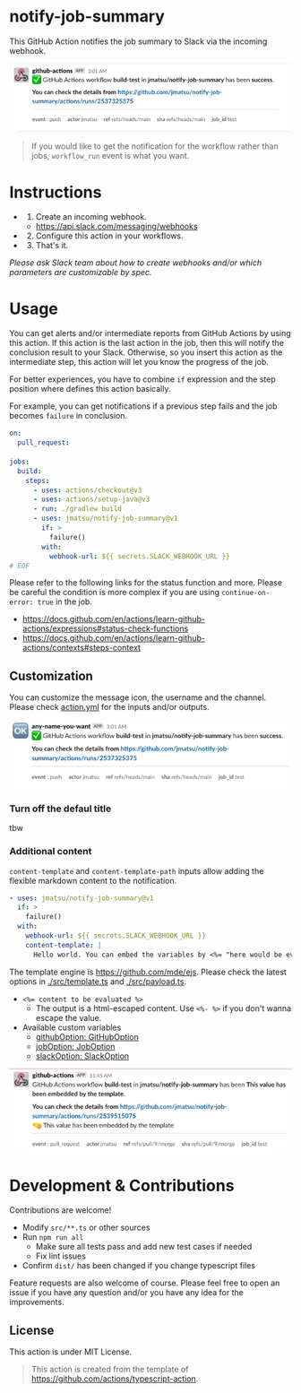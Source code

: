 # notify-job-summary

This GitHub Action notifies the job summary to Slack via the incoming webhook. 

![images/sample.png](images/sample.png)

> If you would like to get the notification for the workflow rather than jobs, `workflow_run` event is what you want.

# Instructions

- 1. Create an incoming webhook.
  - https://api.slack.com/messaging/webhooks
- 2. Configure this action in your workflows.
- 3. That's it.

*Please ask Slack team about how to create webhooks and/or which parameters are customizable by spec.*

# Usage

You can get alerts and/or intermediate reports from GitHub Actions by using this action. If this action is the last action in the job, then this will notify the conclusion result to your Slack. Otherwise, so you insert this action as the intermediate step, this action will let you know the progress of the job. 

For better experiences, you have to combine `if` expression and the step position where defines this action basically. 

For example, you can get notifications if a previous step fails and the job becomes `failure` in conclusion.

```yml
on:
  pull_request:

jobs:
  build:
    steps:
      - uses: actions/checkout@v3
      - uses: actions/setup-java@v3
      - run: ./gradlew build
      - uses: jmatsu/notify-job-summary@v1
        if: >
          failure()
        with:
          webhook-url: ${{ secrets.SLACK_WEBHOOK_URL }}
# EOF
```

 Please refer to the following links for the status function and more. Please be careful the condition is more complex if you are using `continue-on-error: true` in the job.

- https://docs.github.com/en/actions/learn-github-actions/expressions#status-check-functions
- https://docs.github.com/en/actions/learn-github-actions/contexts#steps-context

## Customization

You can customize the message icon, the username and the channel. Please check [action.yml](./action.yml) for the inputs and/or outputs.

![images/customized.png](images/customized.png)

### Turn off the defaul title

tbw

### Additional content

`content-template` and `content-template-path` inputs allow adding the flexible markdown content to the notification. 

```yml
- uses: jmatsu/notify-job-summary@v1
  if: >
    failure()
  with:
    webhook-url: ${{ secrets.SLACK_WEBHOOK_URL }}
    content-template: |
      Hello world. You can embed the variables by <%= "here would be evaliated" %>.
```

The template engine is https://github.com/mde/ejs. Please check the latest options in [./src/template.ts](./src/template.ts) and [./src/payload.ts](./src/payload.ts).

- `<%= content to be evaluated %>`
  - The output is a html-escaped content. Use `<%- %>` if you don't wanna escape the value.
- Available custom variables
  - [githubOption: GitHubOption](./src/github.ts)
  - [jobOption: JobOption](./src/job.ts)
  - [slackOption: SlackOption](./src/slack.ts)

![images/sample-content-template.png](images/sample-content-template.png)

# Development & Contributions

Contributions are welcome!

- Modify `src/**.ts` or other sources
- Run `npm run all`
  - Make sure all tests pass and add new test cases if needed
  - Fix lint issues
- Confirm `dist/` has been changed if you change typescript files

Feature requests are also welcome of course. Please feel free to open an issue if you have any question and/or you have any idea for the improvements.

## License

This action is under MIT License.

> This action is created from the template of https://github.com/actions/typescript-action.
